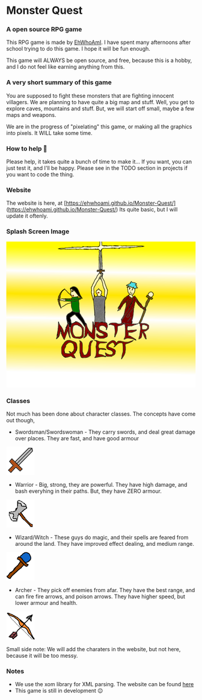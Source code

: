 Monster Quest 
===============
### A open source RPG game
This RPG game is made by [EhWhoAmI](https://github.com/EhWhoAmI/). I have spent many afternoons after school trying to do this game. I hope it will be fun enough.

This game will ALWAYS be open source, and free, because this is a hobby, and I do not feel like earning anything from this.

### A very short summary of this game

You are supposed to fight these monsters that are fighting innocent villagers. We are planning to have quite a big map and stuff. Well, you get to explore caves, mountains and stuff.
But, we will start off small, maybe a few maps and weapons.

We are in the progress of "pixelating" this game, or making all the graphics into pixels. It WILL take some time.

### How to help :wrench:
Please help, it takes quite a bunch of time to make it... If you want, you can just test it, and I'll be happy. Please see in the TODO section in projects if you want to code the thing.

### Website
The website is here, at [https://ehwhoami.github.io/Monster-Quest/] (https://ehwhoami.github.io/Monster-Quest/) Its quite basic, but I will update it oftenly.

### Splash Screen Image
![Splash screen Image](https://raw.githubusercontent.com/EhWhoAmI/Monster-Quest/master/resources/images/start/SplashScreen.png)

### Classes

Not much has been done about character classes. The concepts have come out though,

 - Swordsman/Swordswoman - They carry swords, and deal great damage over places. They are fast, and have good armour 
 
 ![Sword Image](https://raw.githubusercontent.com/EhWhoAmI/Monster-Quest/master/resources/images/tutorial/SwordImage.png)
 - Warrior - Big, strong, they are powerful. They have high damage, and bash everyhing in their paths. But, they have ZERO armour. 
 
 ![Axe Image](https://raw.githubusercontent.com/EhWhoAmI/Monster-Quest/master/resources/images/tutorial/AxeImage.png)
 - Wizard/Witch - These guys do magic, and their spells are feared from around the land. They have improved effect dealing, and medium range. 
 
 ![Wand Image](https://raw.githubusercontent.com/EhWhoAmI/Monster-Quest/master/resources/images/tutorial/WandImage.png)
 - Archer - They pick off enemies from afar. They have the best range, and can fire fire arrows, and poison arrows. They have higher speed, but lower armour and health. 
 
 ![Bow Image](https://raw.githubusercontent.com/EhWhoAmI/Monster-Quest/master/resources/images/tutorial/BowImage.png)

Small side note: We will add the charaters in the website, but not here, because it will be too messy.
### Notes
  - We use the xom library for XML parsing. The website can be found [here](http://xom.nu)
  - This game is still in development :wink:
